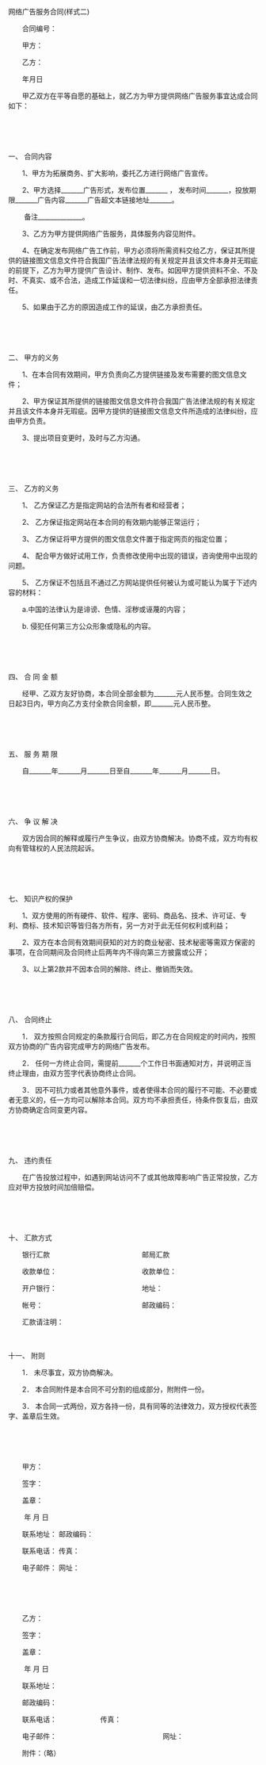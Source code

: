



网络广告服务合同(样式二)



 

　　合同编号：

　　甲方：

　　乙方：

　　年月日　　

　　甲乙双方在平等自愿的基础上，就乙方为甲方提供网络广告服务事宜达成合同如下：

　　

　　

一、
合同内容

　　1、甲方为拓展商务、扩大影响，委托乙方进行网络广告宣传。

　　2、甲方选择_______广告形式，发布位置_______ ， 发布时间_______，投放期限_______广告内容_______广告超文本链接地址_______。

　　 备注______________。

　　3、乙方为甲方提供网络广告服务，具体服务内容见附件。

　　4、在确定发布网络广告工作前，甲方必须将所需资料交给乙方，保证其所提供的链接图文信息文件符合我国广告法律法规的有关规定并且该文件本身并无瑕疵的前提下，乙方为甲方提供广告设计、制作、发布。如因甲方提供资料不全、不及时、不真实、或不合法，造成工作延误和一切法律纠纷，应由甲方全部承担法律责任。

　　5、如果由于乙方的原因造成工作的延误，由乙方承担责任。

　　

　　

二、
甲方的义务

　　1、在本合同有效期间，甲方负责向乙方提供链接及发布需要的图文信息文件；

　　2、甲方保证其所提供的链接图文信息文件符合我国广告法律法规的有关规定并且该文件本身并无瑕疵。因甲方提供的链接图文信息文件所造成的法律纠纷，应由甲方负责。

　　3、提出项目变更时，及时与乙方沟通。

　　

　　

三、
乙方的义务

　　1、 乙方保证乙方是指定网站的合法所有者和经营者；

　　2、 乙方保证指定网站在本合同的有效期内能够正常运行；

　　3、 乙方保证将甲方提供的图文信息文件置于指定网页的指定位置；

　　4、 配合甲方做好试用工作，负责修改使用中出现的错误，咨询使用中出现的问题。

　　5、 乙方保证不包括且不通过乙方网站提供任何被认为或可能认为属于下述内容的材料：

　　a.中国的法律认为是诽谤、色情、淫秽或诬蔑的内容；

　　b. 侵犯任何第三方公众形象或隐私的内容。

　　

　　

四、
合 同 金 额

　　经甲、乙双方友好协商，本合同全部金额为_______元人民币整。合同生效之日起3日内，甲方向乙方支付全款合同金额，即_______元人民币整。

　　

　　

五、
服 务 期 限

　　自_______年_______月_______日至自_______年_______月_______日。

　　

　　

六、
争 议 解 决

　　双方因合同的解释或履行产生争议，由双方协商解决。协商不成，双方均有权向有管辖权的人民法院起诉。

　　

　　

七、
知识产权的保护

　　1、双方使用的所有硬件、软件、程序、密码、商品名、技术、许可证、专利、商标、技术知识等皆归各方所有，另一方对于此无任何权利或利益；

　　2、双方在本合同有效期间获知的对方的商业秘密、技术秘密等需双方保密的事项，在合同期间及合同终止后两年内不得向第三方披露或公开；

　　3、以上第2款并不因本合同的解除、终止、撤销而失效。

　　

　　

八、
合同终止

　　1． 双方按照合同规定的条款履行合同后，即乙方在合同规定的时间内，按照双方协商的广告内容完成甲方的网络广告发布。

　　2． 任何一方终止合同，需提前_______个工作日书面通知对方，并说明正当终止理由，由双方签字代表协商终止合同。

　　3． 因不可抗力或者其他意外事件，或者使得本合同的履行不可能、不必要或者无意义的，任一方均可以解除本合同。双方均不承担责任，待条件恢复后，由双方协商确定合同变更内容。

　　

　　

九、
违约责任

　　在广告投放过程中，如遇到网站访问不了或其他故障影响广告正常投放，乙方应对甲方投放时间加倍赔偿。

　　

　　

十、
汇款方式

　　银行汇款　　　　　　　　　　　　　 邮局汇款

　　收款单位：　　　　　　　　　　　　 收款单位：

　　开户银行：　　　　　　　　　　　　 地址：

　　帐号：　　　　　　　　　　　　　　 邮政编码：

　　汇款请注明：

　　

十一、
附则

　　1． 未尽事宜，双方协商解决。

　　2． 本合同附件是本合同不可分割的组成部分，附附件一份。

　　3． 本合同一式两份，双方各持一份，具有同等的法律效力，双方授权代表签字、盖章后生效。　　

　　

　　

　　甲方：

　　签字：

　　盖章：

　　 年 月 日

　　联系地址： 邮政编码：

　　联系电话： 传真：

　　电子邮件： 网址：　　

　　

　　

　　乙方：

　　签字：

　　盖章：

　　 年 月 日

　　联系地址：

　　邮政编码：

　　联系电话： 　　　　　　传真：

　　电子邮件：　　　　　　　　　　　　　　　 网址：　　

　　附件：（略）